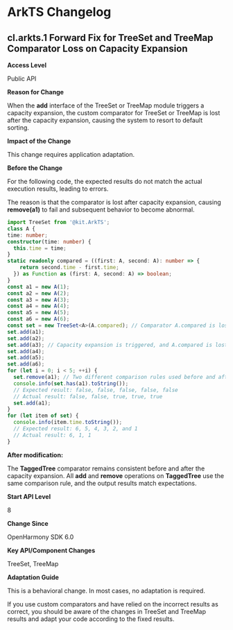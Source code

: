 # ArkTS Changelog

## cl.arkts.1 Forward Fix for TreeSet and TreeMap Comparator Loss on Capacity Expansion

**Access Level**

Public API

**Reason for Change**

When the **add** interface of the TreeSet or TreeMap module triggers a capacity expansion, the custom comparator for TreeSet or TreeMap is lost after the capacity expansion, causing the system to resort to default sorting.

**Impact of the Change**

This change requires application adaptation.

**Before the Change**

For the following code, the expected results do not match the actual execution results, leading to errors.

The reason is that the comparator is lost after capacity expansion, causing **remove(a1)** to fail and subsequent behavior to become abnormal.

```ts
import TreeSet from '@kit.ArkTS';
class A {
time: number;
constructor(time: number) {
  this.time = time;
}
static readonly compared = ((first: A, second: A): number => {
    return second.time - first.time;
  }) as Function as (first: A, second: A) => boolean;
}
const a1 = new A(1);
const a2 = new A(2);
const a3 = new A(3);
const a4 = new A(4);
const a5 = new A(5);
const a6 = new A(6);
const set = new TreeSet<A>(A.compared); // Comparator A.compared is lost after add triggers a capacity expansion.
set.add(a1);
set.add(a2);
set.add(a3); // Capacity expansion is triggered, and A.compared is lost.
set.add(a4);
set.add(a5);
set.add(a6);
for (let i = 0; i < 5; ++i) {
  set.remove(a1); // Two different comparison rules used before and after the capacity expansion, and the data structure integrity is compromised.
  console.info(set.has(a1).toString());
  // Expected result: false, false, false, false, false
  // Actual result: false, false, true, true, true
  set.add(a1);
}
for (let item of set) {
  console.info(item.time.toString());
  // Expected result: 6, 5, 4, 3, 2, and 1
  // Actual result: 6, 1, 1
}
```

**After modification:**

The **TaggedTree** comparator remains consistent before and after the capacity expansion. All **add** and **remove** operations on **TaggedTree** use the same comparison rule, and the output results match expectations.

**Start API Level**

8

**Change Since**

OpenHarmony SDK 6.0

**Key API/Component Changes**

TreeSet, TreeMap

**Adaptation Guide**

This is a behavioral change. In most cases, no adaptation is required.

If you use custom comparators and have relied on the incorrect results as correct, you should be aware of the changes in TreeSet and TreeMap results and adapt your code according to the fixed results.
